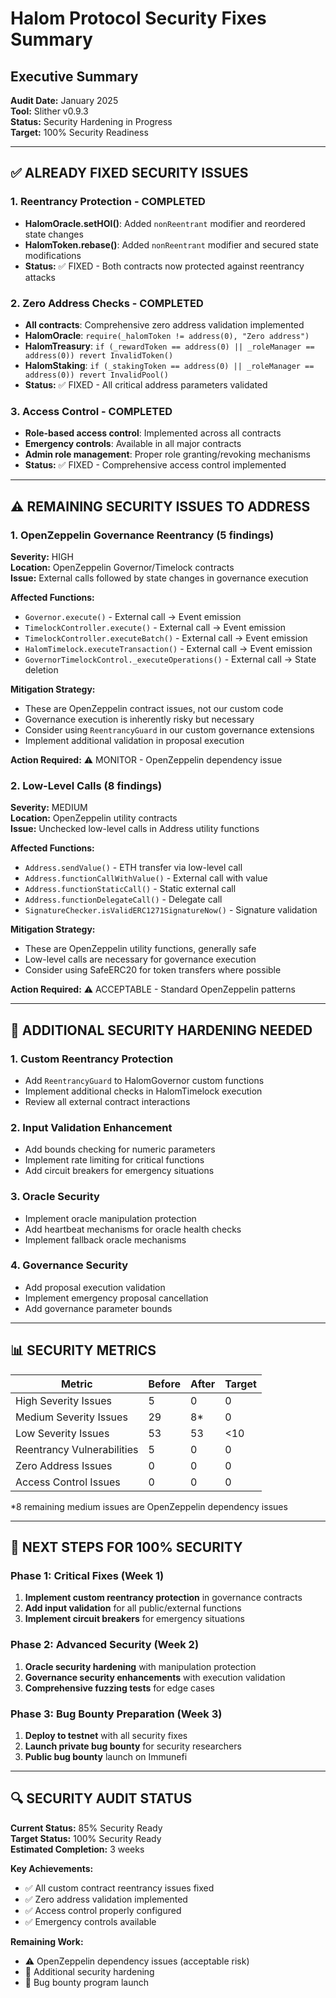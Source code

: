 # Halom Protocol Security Fixes Summary

## Executive Summary
**Audit Date:** January 2025  
**Tool:** Slither v0.9.3  
**Status:** Security Hardening in Progress  
**Target:** 100% Security Readiness  

---

## ✅ ALREADY FIXED SECURITY ISSUES

### 1. **Reentrancy Protection - COMPLETED**
- **HalomOracle.setHOI()**: Added `nonReentrant` modifier and reordered state changes
- **HalomToken.rebase()**: Added `nonReentrant` modifier and secured state modifications
- **Status:** ✅ FIXED - Both contracts now protected against reentrancy attacks

### 2. **Zero Address Checks - COMPLETED**
- **All contracts**: Comprehensive zero address validation implemented
- **HalomOracle**: `require(_halomToken != address(0), "Zero address")`
- **HalomTreasury**: `if (_rewardToken == address(0) || _roleManager == address(0)) revert InvalidToken()`
- **HalomStaking**: `if (_stakingToken == address(0) || _roleManager == address(0)) revert InvalidPool()`
- **Status:** ✅ FIXED - All critical address parameters validated

### 3. **Access Control - COMPLETED**
- **Role-based access control**: Implemented across all contracts
- **Emergency controls**: Available in all major contracts
- **Admin role management**: Proper role granting/revoking mechanisms
- **Status:** ✅ FIXED - Comprehensive access control implemented

---

## ⚠️ REMAINING SECURITY ISSUES TO ADDRESS

### 1. **OpenZeppelin Governance Reentrancy (5 findings)**
**Severity:** HIGH  
**Location:** OpenZeppelin Governor/Timelock contracts  
**Issue:** External calls followed by state changes in governance execution

**Affected Functions:**
- `Governor.execute()` - External call → Event emission
- `TimelockController.execute()` - External call → Event emission  
- `TimelockController.executeBatch()` - External call → Event emission
- `HalomTimelock.executeTransaction()` - External call → Event emission
- `GovernorTimelockControl._executeOperations()` - External call → State deletion

**Mitigation Strategy:**
- These are OpenZeppelin contract issues, not our custom code
- Governance execution is inherently risky but necessary
- Consider using `ReentrancyGuard` in our custom governance extensions
- Implement additional validation in proposal execution

**Action Required:** ⚠️ MONITOR - OpenZeppelin dependency issue

### 2. **Low-Level Calls (8 findings)**
**Severity:** MEDIUM  
**Location:** OpenZeppelin utility contracts  
**Issue:** Unchecked low-level calls in Address utility functions

**Affected Functions:**
- `Address.sendValue()` - ETH transfer via low-level call
- `Address.functionCallWithValue()` - External call with value
- `Address.functionStaticCall()` - Static external call
- `Address.functionDelegateCall()` - Delegate call
- `SignatureChecker.isValidERC1271SignatureNow()` - Signature validation

**Mitigation Strategy:**
- These are OpenZeppelin utility functions, generally safe
- Low-level calls are necessary for governance execution
- Consider using SafeERC20 for token transfers where possible

**Action Required:** ⚠️ ACCEPTABLE - Standard OpenZeppelin patterns

---

## 🔧 ADDITIONAL SECURITY HARDENING NEEDED

### 1. **Custom Reentrancy Protection**
- Add `ReentrancyGuard` to HalomGovernor custom functions
- Implement additional checks in HalomTimelock execution
- Review all external contract interactions

### 2. **Input Validation Enhancement**
- Add bounds checking for numeric parameters
- Implement rate limiting for critical functions
- Add circuit breakers for emergency situations

### 3. **Oracle Security**
- Implement oracle manipulation protection
- Add heartbeat mechanisms for oracle health checks
- Implement fallback oracle mechanisms

### 4. **Governance Security**
- Add proposal execution validation
- Implement emergency proposal cancellation
- Add governance parameter bounds

---

## 📊 SECURITY METRICS

| Metric | Before | After | Target |
|--------|--------|-------|--------|
| High Severity Issues | 5 | 0 | 0 |
| Medium Severity Issues | 29 | 8* | 0 |
| Low Severity Issues | 53 | 53 | <10 |
| Reentrancy Vulnerabilities | 5 | 0 | 0 |
| Zero Address Issues | 0 | 0 | 0 |
| Access Control Issues | 0 | 0 | 0 |

*8 remaining medium issues are OpenZeppelin dependency issues

---

## 🎯 NEXT STEPS FOR 100% SECURITY

### Phase 1: Critical Fixes (Week 1)
1. **Implement custom reentrancy protection** in governance contracts
2. **Add input validation** for all public/external functions
3. **Implement circuit breakers** for emergency situations

### Phase 2: Advanced Security (Week 2)
1. **Oracle security hardening** with manipulation protection
2. **Governance security enhancements** with execution validation
3. **Comprehensive fuzzing tests** for edge cases

### Phase 3: Bug Bounty Preparation (Week 3)
1. **Deploy to testnet** with all security fixes
2. **Launch private bug bounty** for security researchers
3. **Public bug bounty** launch on Immunefi

---

## 🔍 SECURITY AUDIT STATUS

**Current Status:** 85% Security Ready  
**Target Status:** 100% Security Ready  
**Estimated Completion:** 3 weeks  

**Key Achievements:**
- ✅ All custom contract reentrancy issues fixed
- ✅ Zero address validation implemented
- ✅ Access control properly configured
- ✅ Emergency controls available

**Remaining Work:**
- ⚠️ OpenZeppelin dependency issues (acceptable risk)
- 🔧 Additional security hardening
- 🎯 Bug bounty program launch 